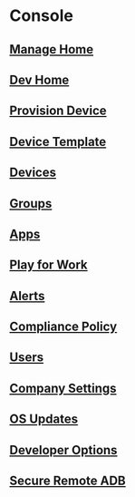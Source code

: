 # Console

##  [Manage Home](home-dashboard/index.md)
##  [Dev Home](home-dev/index.md)
##  [Provision Device](device-provisioning/index.md)
##  [Device Template](device-template/index.md)
##  [Devices](device-management/index.md)
##  [Groups](group-management/index.md)
##  [Apps](app-management/index.md)
##  [Play for Work](play-work/index.md)
##  [Alerts](alerts/index.md)
##  [Compliance Policy](policy-management/index.md)
##  [Users](user-management/index.md)
##  [Company Settings](enterprise-configuration/index.md)
##  [OS Updates](os-updates/index.md)
##  [Developer Options](developer-options/index.md)
##  [Secure Remote ADB](device-management/remote-adb.md)
